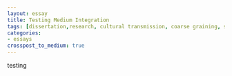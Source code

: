```yaml
---
layout: essay
title: Testing Medium Integration
tags: [dissertation,research, cultural transmission, coarse graining, seriation]
categories: 
- essays
crosspost_to_medium: true
---
```


testing
